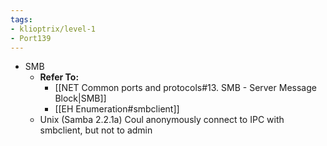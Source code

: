 ```yaml
---
tags:
- klioptrix/level-1
- Port139
---
```


- SMB
	- **Refer To:**
		- [[NET Common ports and protocols#13. SMB - Server Message Block|SMB]]
		- [[EH Enumeration#smbclient]]
	- Unix (Samba 2.2.1a)
		Coul anonymously connect to IPC with smbclient, but not to admin